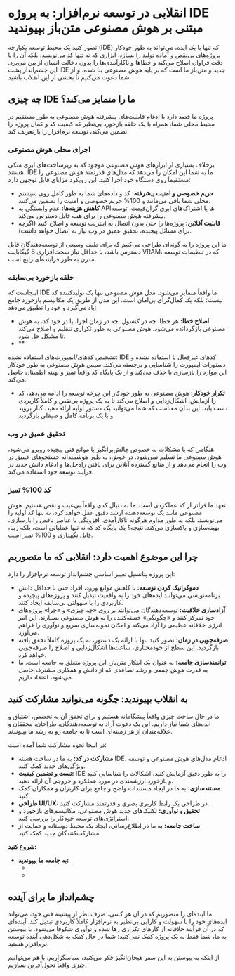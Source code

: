 # انقلابی در توسعه نرم‌افزار: به پروژه IDE مبتنی بر هوش مصنوعی متن‌باز بپیوندید

تصور کنید یک محیط توسعه یکپارچه (IDE) که تنها با یک ایده، می‌تواند به طور خودکار پروژه‌های بی‌نقص و آماده تولید را بسازد. ابزاری که نه تنها کد می‌نویسد، بلکه آن را با دقت فراوان اصلاح می‌کند و خطاها و ناکارآمدی‌ها را بدون دخالت انسان از بین می‌برد. این چشم‌انداز پشت IDE جدید و متن‌باز ما است که بر پایه هوش مصنوعی بنا شده، و از شما دعوت می‌کنیم تا بخشی از این انقلاب باشید.

## چه چیزی IDE ما را متمایز می‌کند؟

پروژه ما قصد دارد با ادغام قابلیت‌های پیشرفته هوش مصنوعی به طور مستقیم در محیط محلی شما، همراه با یک حلقه بازخورد بی‌نظیر که کیفیت کد و کمال پروژه را تضمین می‌کند، توسعه نرم‌افزار را بازتعریف کند.

### اجرای محلی هوش مصنوعی
برخلاف بسیاری از ابزارهای هوش مصنوعی موجود که به زیرساخت‌های ابری متکی هستند، IDE ما به شما این امکان را می‌دهد که مدل‌های قدرتمند هوش مصنوعی را مستقیماً روی دستگاه خود اجرا کنید. این رویکرد مزایای قابل توجهی دارد:

- **حریم خصوصی و امنیت پیشرفته:** کد و داده‌های شما به طور کامل روی سیستم محلی شما باقی می‌مانند و 100% حریم خصوصی و امنیت را تضمین می‌کنند.
- **کاهش هزینه‌ها:** عدم وابستگی به APIها یا اشتراک‌های ابری گران‌قیمت، توسعه پیشرفته هوش مصنوعی را برای همه قابل دسترس می‌کند.
- **قابلیت آفلاین:** پروژه‌ها را حتی بدون اتصال به اینترنت توسعه و اصلاح کنید (اگرچه برای مسائل پیچیده، تحقیق عمیق در وب نیاز به اتصال خواهد داشت).

ما این پروژه را به گونه‌ای طراحی می‌کنیم که برای طیف وسیعی از توسعه‌دهندگان قابل دسترس باشد، با حداقل نیاز سخت‌افزاری 8 گیگابایت VRAM، که در تنظیمات توسعه مدرن به طور فزاینده‌ای رایج است.

### حلقه بازخورد بی‌سابقه
اینجاست که IDE ما واقعاً متمایز می‌شود. مدل هوش مصنوعی تنها یک تولیدکننده کد نیست؛ بلکه یک کمال‌گرای بی‌امان است. این مدل از طریق یک مکانیسم بازخورد جامع یاد می‌گیرد و خود را تطبیق می‌دهد:

- **اصلاح خطا:** هر خطا، چه در کنسول، چه در زمان اجرا، یا در خود کد، به هوش مصنوعی بازگردانده می‌شود. هوش مصنوعی به طور تکراری تنظیم و اصلاح می‌کند تا مشکل حل شود.
- **


تشخیص کدهای/ایمپورت‌های استفاده نشده: IDE کدهای غیرفعال یا استفاده نشده و دستورات ایمپورت را شناسایی و برجسته می‌کند. سپس هوش مصنوعی به طور خودکار این موارد را بازسازی یا حذف می‌کند و از یک پایگاه کد واقعاً تمیز و بهینه اطمینان حاصل می‌کند.
- **تکرار خودکار:** هوش مصنوعی به طور خودکار این چرخه توسعه را ادامه می‌دهد، کد را آزمایش، اشکال‌زدایی و اصلاح می‌کند تا به یک پروژه بی‌نقص و کاملاً کاربردی دست یابد. این بدان معناست که شما می‌توانید یک دستور اولیه ارائه دهید، کنار بروید و با یک برنامه کامل و صیقلی بازگردید.

### تحقیق عمیق در وب
هنگامی که با مشکلات به خصوص چالش‌برانگیز یا موانع فنی پیچیده روبرو می‌شود، هوش مصنوعی ما تسلیم نمی‌شود. در عوض، به طور هوشمندانه جستجوهای عمیق در وب را انجام می‌دهد و از منابع گسترده آنلاین برای یافتن راه‌حل‌ها و ادغام دانش جدید در فرآیند توسعه خود استفاده می‌کند.

### کد 100% تمیز
تعهد ما فراتر از کد عملکردی است. ما به دنبال کدی واقعاً بی‌عیب و نقص هستیم. هوش مصنوعی مانند یک توسعه‌دهنده ارشد دقیق عمل خواهد کرد، نه تنها کد اولیه را می‌نویسد، بلکه به طور مداوم هرگونه ناکارآمدی، افزونگی یا عناصر ناقص را بازسازی، بهینه‌سازی و پاکسازی می‌کند. نتیجه؟ یک پایگاه کد که نه تنها عملیاتی است، بلکه زیبا، قابل نگهداری و 100% تمیز است.

## چرا این موضوع اهمیت دارد: انقلابی که ما متصوریم

این پروژه پتانسیل تغییر اساسی چشم‌انداز توسعه نرم‌افزار را دارد:

- **دموکراتیک کردن توسعه:** با کاهش موانع ورود، افراد حتی با حداقل دانش برنامه‌نویسی می‌توانند ایده‌های خود را به واقعیت تبدیل کنند و پروژه‌های پیچیده و کاربردی را با سهولتی بی‌سابقه ایجاد کنند.
- **آزادسازی خلاقیت:** توسعه‌دهندگان می‌توانند بر روی «چه چیزی» و «چرا» پروژه‌های خود تمرکز کنند و «چگونگی» خسته‌کننده را به هوش مصنوعی بسپارند. این امر انرژی خلاقانه عظیمی را آزاد می‌کند و امکان نمونه‌سازی سریع و نوآوری را فراهم می‌آورد.
- **صرفه‌جویی در زمان:** تصور کنید تنها با ارائه یک دستور، به یک پروژه کاملاً تحقق یافته بازگردید. این سطح از خودمختاری، ساعت‌ها اشکال‌زدایی و اصلاح را صرفه‌جویی خواهد کرد.
- **توانمندسازی جامعه:** به عنوان یک ابتکار متن‌باز، این پروژه متعلق به جامعه است. ما به قدرت هوش جمعی و رشد تصاعدی که از دانش و همکاری مشترک حاصل می‌شود، اعتقاد داریم.

## به انقلاب بپیوندید: چگونه می‌توانید مشارکت کنید

ما در حال ساخت چیزی واقعاً پیشگامانه هستیم و برای تحقق آن به تخصص، اشتیاق و ایده‌های شما نیاز داریم. این یک دعوت آزاد به توسعه‌دهندگان، طراحان، محققان و علاقه‌مندان از هر زمینه‌ای است تا به جامعه رو به رشد ما بپیوندند.

در اینجا نحوه مشارکت شما آمده است:

- **مشارکت در کد:** به ما در ساخت هسته IDE، ادغام مدل‌های هوش مصنوعی و توسعه ویژگی‌های جدید کمک کنید.
- **تست و تضمین کیفیت:** IDE را به طور دقیق آزمایش کنید، اشکالات را شناسایی کنید و بازخورد ارزشمندی در مورد عملکرد و خروجی آن ارائه دهید.
- **مستندسازی:** به ما در ایجاد مستندات واضح و جامع برای کاربران و همکاران کمک کنید.
- **طراحی UI/UX:** در طراحی یک رابط کاربری بصری و قدرتمند مشارکت کنید.
- **تحقیق و نوآوری:** تکنیک‌های جدید هوش مصنوعی، مکانیسم‌های بازخورد و استراتژی‌های توسعه خودکار را بررسی کنید.
- **ساخت جامعه:** به ما در اطلاع‌رسانی، ایجاد یک محیط دوستانه و حمایت از مشارکت‌کنندگان جدید کمک کنید.

**شروع کنید:**

- **به جامعه ما بپیوندید:**
    - [Discord]: (https://discord.gg/jmbDGwtZ7P)
    - [Telegram]: (https://t.me/EvolvIDE)

## چشم‌انداز ما برای آینده

ما آینده‌ای را متصوریم که در آن هر کسی، صرف نظر از پیشینه فنی خود، می‌تواند ایده‌های خود را با سهولت و کارایی بی‌نظیر به نرم‌افزار کاملاً کاربردی تبدیل کند. آینده‌ای که در آن فرآیند خلاقانه از کارهای تکراری رها شده و نوآوری شکوفا می‌شود. با پیوستن به ما، شما فقط به یک پروژه کمک نمی‌کنید؛ شما در حال کمک به شکل‌دهی آینده توسعه نرم‌افزار هستید.

از اینکه به پیوستن به این سفر هیجان‌انگیز فکر می‌کنید، سپاسگزاریم. با هم می‌توانیم چیزی واقعاً تحول‌آفرین بسازیم.